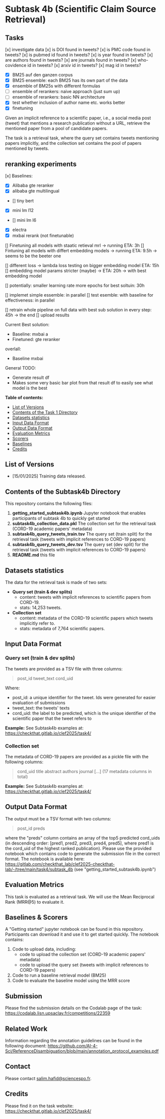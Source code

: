 # Subtask 4b (Scientific Claim Source Retrieval)


## Tasks

[x] investigate data
  [x] is DOI found in tweets?
  [x] is PMC code found in tweets?
  [x] is pubmed id found in tweets?
  [x] is year found in tweets?
  [x] are authors found in tweets?
  [x] are journals found in tweets?
  [x] who-covidence id in tweets?
  [x] arxiv id in tweets?
  [x] mag id in tweets?
- [x] BM25 auf den ganzen corpus
- [x] BM25 ensemble: each BM25 has its own part of the data
- [x] ensemble of BM25s with different formulas
- [ ] ensemble of rerankers: naive approach (just sum up)
- [ ] ensemble of rerankers: basic NN architecture
- [x] test whether inclusion of author name etc. works better
- [x] finetuning

Given an implicit reference to a scientific paper, i.e., a social media post (tweet) that mentions a research publication without a URL, retrieve the mentioned paper from a pool of candidate papers.

The task is a retrieval task, where the query set contains tweets mentioning papers implicitly, and the collection set contains the pool of papers mentioned by tweets.


## reranking experiments

[x] Baselines:
  - [x] Alibaba gte reranker
  - [x] alibaba gte multilingual
  - [] tiny bert
  - [x] mini lm l12
  - [] mini lm l6
  - [x] electra
  - [x] mxbai rerank (not finetunable)

[] Finetuning all models with staatic retieval mrl -> running ETA: 3h
[] Fintuning all models with differt embedding models -> running ETA: 9.5h -> seems to be the beeter one

[] different loss -> lambda loss testing on bigger embedding model ETA: 15h
[] embedding model params stricter (maybe) -> ETA: 20h -> with best embedding model

[] potentially: smaller learning rate more epochs for best soltuin: 30h

[] implemet simple essemble: in parallel
[] test esemble: with baseline for effectiveness: in parallel

[] retrain whole pipeline on full data with best sub solution in every step: 45h -> the end
[] upload results


Current Best solution:
- Baseline: mxbai a
- Finetuned: gte reranker

overlall:
- Baseline mxbai


General TODO:
- Generate result df
- Makes some very basic bar plot from that result df to easily see what model is the best




__Table of contents:__

<!-- - [Evaluation Results](#evaluation-results) -->
- [List of Versions](#list-of-versions)
- [Contents of the Task 1 Directory](#contents-of-the-repository)
- [Datasets statistics](#datasets-statistics)
- [Input Data Format](#input-data-format)
- [Output Data Format](#output-data-format)
- [Evaluation Metrics](#evaluation-metrics)
- [Scorers](#scorers)
- [Baselines](#baselines)
- [Credits](#credits)

<!-- ## Evaluation Results

TBA -->

## List of Versions
- [15/01/2025] Training data released.

## Contents of the Subtask4b Directory

This repository contains the following files:

1. **getting_started_subtask4b.ipynb** Jupyter notebook that enables participants of subtask 4b to quickly get started
2. **subtask4b_collection_data.pkl** The collection set for the retrieval task (CORD-19 academic papers' metadata)
3. **subtask4b_query_tweets_train.tsv** The query set (train split) for the retrieval task (tweets with implicit references to CORD-19 papers)
4. **subtask4b_query_tweets_dev.tsv** The query set (dev split) for the retrieval task (tweets with implicit references to CORD-19 papers)
4. **README.md** this file

## Datasets statistics
The data for the retrieval task is made of two sets:
* **Query set (train & dev splits)**
  * content: tweets with implicit references to scientific papers from CORD-19.
  * stats: 14,253 tweets.
* **Collection set**
  * content: metadata of the CORD-19 scientific papers which tweets implicitly refer to.
  * stats: metadata of 7,764 scientific papers.

## Input Data Format
### Query set (train & dev splits)

The tweets are provided as a TSV file with three columns:
> post_id <TAB> tweet_text <TAB> cord_uid

Where: <br>
* post_id: a unique identifier for the tweet. Ids were generated for easier evaluation of submissions
* tweet_text: the tweets' texts
* cord_uid: the label to be predicted, which is the unique identifier of the scientific paper that the tweet refers to

**Example:**
See Subtask4b examples at: https://checkthat.gitlab.io/clef2025/task4/

### Collection set
The metadata of CORD-19 papers are provided as a pickle file with the following columns:

> cord_uid <TAB> title <TAB> abstract <TAB> authors <TAB> journal <TAB> [...] (17 metadata columns in total)

**Example:**
See Subtask4b examples at: https://checkthat.gitlab.io/clef2025/task4/

## Output Data Format

The output must be a TSV format with two columns: 
> post_id <TAB> preds

where the "preds" column contains an array of the top5 predicted cord_uids (in descending order: [pred1, pred2, pred3, pred4, pred5], where pred1 is the cord_uid of the highest ranked publication). Please use the provided notebook which contains code to generate the submission file in the correct format. The notebook is available here: https://gitlab.com/checkthat_lab/clef2025-checkthat-lab/-/tree/main/task4/subtask_4b (see "getting_started_subtask4b.ipynb")

## Evaluation Metrics

This task is evaluated as a retrieval task. We will use the Mean Reciprocal Rank (MRR@5) to evaluate it. 

## Baselines & Scorers

A "Getting started" jupyter notebook can be found in this repository. Participants can download it and use it to get started quickly. The notebook contains:

1. Code to upload data, including:
   * code to upload the collection set (CORD-19 academic papers' metadata)
   * code to upload the query set (tweets with implicit references to CORD-19 papers)
2. Code to run a baseline retrieval model (BM25)
3. Code to evaluate the baseline model using the MRR score


## Submission

Please find the submission details on the Codalab page of the task: https://codalab.lisn.upsaclay.fr/competitions/22359

## Related Work

Information regarding the annotation guidelines can be found in the following document: https://github.com/AI-4-Sci/ReferenceDisambiguation/blob/main/annotation_protocol_examples.pdf 


## Contact
Please contact salim.hafid@sciencespo.fr.

## Credits
Please find it on the task website: https://checkthat.gitlab.io/clef2025/task4/
